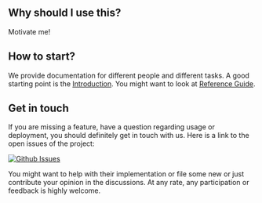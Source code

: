 ## Why should I use this?

Motivate me!

## How to start?

We provide documentation for different people and different tasks. A good starting point is the
[Introduction](./introduction). You might want to look at [Reference Guide](./reference-guide).

## Get in touch

If you are missing a feature, have a question regarding usage or deployment, you should definitely get in touch
with us. Here is a link to the open issues of the project:

[![Github Issues](https://img.shields.io/github/issues/bpm-crafters/process-engine-api)](https://github.com/bpm-crafters/process-engine-api/issues)

You might want to help with their implementation or file some new or just contribute your opinion in the discussions. At any rate, any 
participation or feedback is highly welcome.
